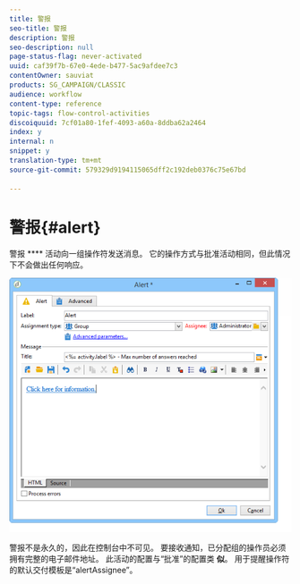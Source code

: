 ```yaml
---
title: 警报
seo-title: 警报
description: 警报
seo-description: null
page-status-flag: never-activated
uuid: caf39f7b-67e0-4ede-b477-5ac9afdee7c3
contentOwner: sauviat
products: SG_CAMPAIGN/CLASSIC
audience: workflow
content-type: reference
topic-tags: flow-control-activities
discoiquuid: 7cf01a80-1fef-4093-a60a-8ddba62a2464
index: y
internal: n
snippet: y
translation-type: tm+mt
source-git-commit: 579329d9194115065dff2c192deb0376c75e67bd

---
```



# 警报{#alert}

警报 **** 活动向一组操作符发送消息。 它的操作方式与批准活动相同，但此情况下不会做出任何响应。

![](assets/edit_alerte.png)

警报不是永久的，因此在控制台中不可见。 要接收通知，已分配组的操作员必须拥有完整的电子邮件地址。 此活动的配置与“批准”的配置类 **似**。 用于提醒操作符的默认交付模板是“alertAssignee”。

